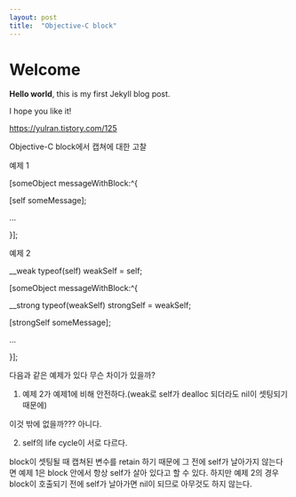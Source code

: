```yaml
---
layout: post
title:  "Objective-C block"
---
```

# Welcome

**Hello world**, this is my first Jekyll blog post.

I hope you like it!

https://yulran.tistory.com/125

Objective-C block에서 캡쳐에 대한 고찰



예제 1

[someObject messageWithBlock:^{

[self someMessage];

...

}];



예제 2

__weak typeof(self) weakSelf = self;

[someObject messageWithBlock:^{

__strong typeof(weakSelf) strongSelf = weakSelf;

[strongSelf someMessage];

...

}];



다음과 같은 예제가 있다 무슨 차이가 있을까?

1. 예제 2가 예제1에 비해 안전하다.(weak로 self가 dealloc 되더라도 nil이 셋팅되기 때문에)

이것 밖에 없을까??? 아니다.

2. self의 life cycle이 서로 다르다.

block이 셋팅될 때 캡쳐된 변수를 retain 하기 때문에 그 전에 self가 날아가지 않는다면 예제 1은 block 안에서 항상 self가 살아 있다고 할 수 있다. 하지만 예제 2의 경우 block이 호출되기 전에 self가 날아가면 nil이 되므로 아무것도 하지 않는다.
